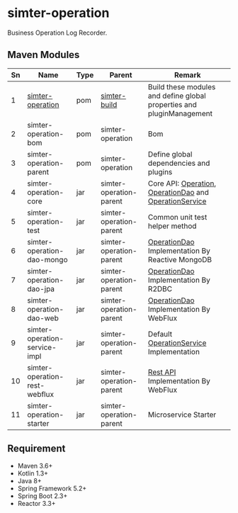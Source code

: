 # simter-operation

Business Operation Log Recorder.

## Maven Modules

| Sn | Name                          | Type | Parent                        | Remark
|----|-------------------------------|------|-------------------------------|--------
| 1  | [simter-operation]            | pom  | [simter-build]                | Build these modules and define global properties and pluginManagement
| 2  | simter-operation-bom          | pom  | simter-operation              | Bom
| 3  | simter-operation-parent       | pom  | simter-operation              | Define global dependencies and plugins
| 4  | simter-operation-core         | jar  | simter-operation-parent       | Core API: [Operation], [OperationDao] and [OperationService]
| 5  | simter-operation-test         | jar  | simter-operation-parent       | Common unit test helper method
| 6  | simter-operation-dao-mongo    | jar  | simter-operation-parent       | [OperationDao] Implementation By Reactive MongoDB
| 7  | simter-operation-dao-jpa      | jar  | simter-operation-parent       | [OperationDao] Implementation By R2DBC
| 8  | simter-operation-dao-web      | jar  | simter-operation-parent       | [OperationDao] Implementation By WebFlux
| 9  | simter-operation-service-impl | jar  | simter-operation-parent       | Default [OperationService] Implementation
| 10 | simter-operation-rest-webflux | jar  | simter-operation-parent       | [Rest API] Implementation By WebFlux
| 11 | simter-operation-starter      | jar  | simter-operation-parent       | Microservice Starter

## Requirement

- Maven 3.6+
- Kotlin 1.3+
- Java 8+
- Spring Framework 5.2+
- Spring Boot 2.3+
- Reactor 3.3+


[simter-build]: https://github.com/simter/simter-build
[simter-operation]: https://github.com/simter/simter-operation
[Operation]: https://github.com/simter/simter-operation/blob/master/simter-operation-core/src/main/kotlin/tech/simter/operation/core/Operation.kt
[OperationDao]: https://github.com/simter/simter-operation/blob/master/simter-operation-core/src/main/kotlin/tech/simter/operation/core/OperationDao.kt
[OperationService]: https://github.com/simter/simter-operation/blob/master/simter-operation-core/src/main/kotlin/tech/simter/operation/core/OperationService.kt
[Rest API]: ./docs/rest-api.md